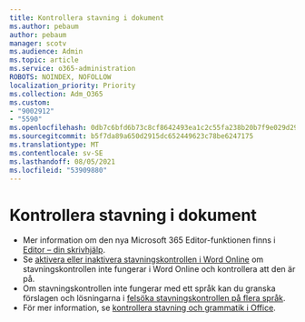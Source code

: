 ```yaml
---
title: Kontrollera stavning i dokument
ms.author: pebaum
author: pebaum
manager: scotv
ms.audience: Admin
ms.topic: article
ms.service: o365-administration
ROBOTS: NOINDEX, NOFOLLOW
localization_priority: Priority
ms.collection: Adm_O365
ms.custom:
- "9002912"
- "5590"
ms.openlocfilehash: 0db7c6bfd6b73c8cf8642493ea1c2c55fa238b20b7f9e029d290339b9b30c126
ms.sourcegitcommit: b5f7da89a650d2915dc652449623c78be6247175
ms.translationtype: MT
ms.contentlocale: sv-SE
ms.lasthandoff: 08/05/2021
ms.locfileid: "53909880"
---
```

# <a name="spell-check-documents"></a>Kontrollera stavning i dokument

- Mer information om den nya Microsoft 365 Editor-funktionen finns i [Editor – din skrivhjälp](https://support.office.com/article/microsoft-editor-checks-grammar-and-more-in-documents-mail-and-the-web-91ecbe1b-d021-4e9e-a82e-abc4cd7163d7).
- Se [aktivera eller inaktivera stavningskontrollen i Word Online](https://support.office.com/article/Turn-spell-check-on-or-off-in-Word-Online-fe0b5644-10e6-4e61-b661-441bff362a84) om stavningskontrollen inte fungerar i Word Online och kontrollera att den är på.
- Om stavningskontrollen inte fungerar med ett språk kan du granska förslagen och lösningarna i [felsöka stavningskontrollen på flera språk](https://support.office.com/article/troubleshoot-checking-spelling-and-grammar-in-multiple-languages-b887ad70-b15a-43f4-89bb-a41d18026e20).
- För mer information, se [kontrollera stavning och grammatik i Office](https://support.office.com/article/check-spelling-and-grammar-in-office-5cdeced7-d81d-47de-9096-efd0ee909227).
